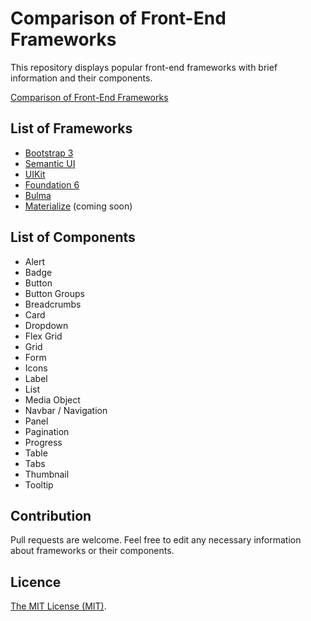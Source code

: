 # Comparison of Front-End Frameworks

This repository displays popular front-end frameworks with brief information and their components.

[Comparison of Front-End Frameworks](https://landish.github.io/frameworks/)


## List of Frameworks

* [Bootstrap 3](http://getbootstrap.com/)
* [Semantic UI](http://semantic-ui.com/)
* [UIKit](https://getuikit.com/)
* [Foundation 6](http://foundation.zurb.com/)
* [Bulma](http://bulma.io/)
* [Materialize](http://materializecss.com/) (coming soon)


## List of Components

* Alert
* Badge
* Button
* Button Groups
* Breadcrumbs
* Card
* Dropdown
* Flex Grid
* Grid
* Form
* Icons
* Label
* List
* Media Object
* Navbar / Navigation
* Panel
* Pagination
* Progress
* Table
* Tabs
* Thumbnail
* Tooltip

## Contribution

Pull requests are welcome. Feel free to edit any necessary information about frameworks or their components.

## Licence

[The MIT License (MIT)](https://opensource.org/licenses/MIT).